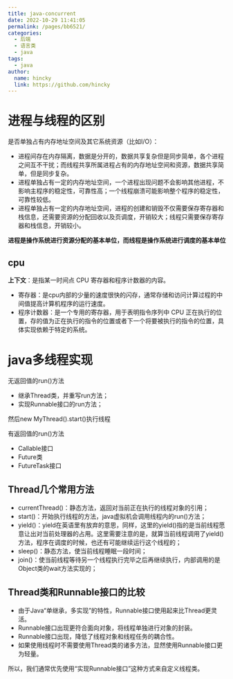 ```yaml
---
title: java-concurrent
date: 2022-10-29 11:41:05
permalink: /pages/bb6521/
categories: 
  - 后端
  - 语言类
  - java
tags: 
  - java
author: 
  name: hincky
  link: https://github.com/hincky
---
```

# 进程与线程的区别

是否单独占有内存地址空间及其它系统资源（比如I/O）：
- 进程间存在内存隔离，数据是分开的，数据共享复杂但是同步简单，各个进程之间互不干扰；而线程共享所属进程占有的内存地址空间和资源，数据共享简单，但是同步复杂。
- 进程单独占有一定的内存地址空间，一个进程出现问题不会影响其他进程，不影响主程序的稳定性，可靠性高；一个线程崩溃可能影响整个程序的稳定性，可靠性较低。
- 进程单独占有一定的内存地址空间，进程的创建和销毁不仅需要保存寄存器和栈信息，还需要资源的分配回收以及页调度，开销较大；线程只需要保存寄存器和栈信息，开销较小。

**进程是操作系统进行资源分配的基本单位，而线程是操作系统进行调度的基本单位**

## cpu

**上下文**：是指某一时间点 CPU 寄存器和程序计数器的内容。

- 寄存器：是cpu内部的少量的速度很快的闪存，通常存储和访问计算过程的中间值提高计算机程序的运行速度。
- 程序计数器：是一个专用的寄存器，用于表明指令序列中 CPU 正在执行的位置，存的值为正在执行的指令的位置或者下一个将要被执行的指令的位置，具体实现依赖于特定的系统。


# java多线程实现

无返回值的run()方法
- 继承Thread类，并重写run方法；
- 实现Runnable接口的run方法；

然后new MyThread().start()执行线程

有返回值的run()方法
- Callable接口
- Future类
- FutureTask接口


## Thread几个常用方法

- currentThread()：静态方法，返回对当前正在执行的线程对象的引用；
- start()：开始执行线程的方法，java虚拟机会调用线程内的run()方法；
- yield()：yield在英语里有放弃的意思，同样，这里的yield()指的是当前线程愿意让出对当前处理器的占用。这里需要注意的是，就算当前线程调用了yield()方法，程序在调度的时候，也还有可能继续运行这个线程的；
- sleep()：静态方法，使当前线程睡眠一段时间；
- join()：使当前线程等待另一个线程执行完毕之后再继续执行，内部调用的是Object类的wait方法实现的；

## Thread类和Runnable接口的比较

- 由于Java“单继承，多实现”的特性，Runnable接口使用起来比Thread更灵活。
- Runnable接口出现更符合面向对象，将线程单独进行对象的封装。
- Runnable接口出现，降低了线程对象和线程任务的耦合性。
- 如果使用线程时不需要使用Thread类的诸多方法，显然使用Runnable接口更为轻量。

所以，我们通常优先使用“实现Runnable接口”这种方式来自定义线程类。


